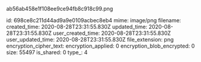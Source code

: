 ab56ab458e1f108ee9ce94fb8c918c99.png

id: 698ce8c211d44ad9a9e0109acbec8eb4
mime: image/png
filename: 
created_time: 2020-08-28T23:31:55.830Z
updated_time: 2020-08-28T23:31:55.830Z
user_created_time: 2020-08-28T23:31:55.830Z
user_updated_time: 2020-08-28T23:31:55.830Z
file_extension: png
encryption_cipher_text: 
encryption_applied: 0
encryption_blob_encrypted: 0
size: 55497
is_shared: 0
type_: 4
